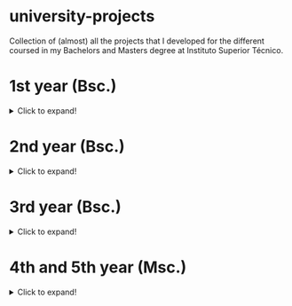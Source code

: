# university-projects
Collection of (almost) all the projects that I developed for the different coursed in my Bachelors and Masters degree at Instituto Superior Técnico.

# 1st year (Bsc.)
<details>
<summary>Click to expand!</summary>

[![](./badges/FP.svg)](FP)          [![](./badges/IAC.svg)](IAC)       [![](./badges/LP.svg)](LP)

</details>  

# 2nd year (Bsc.)
<details>
  <summary>Click to expand!</summary>
  
[![](./badges/ASA.svg)](ASA)        [![](./badges/IPM.svg)](IPM)     [![](./badges/PO.svg)](PO)
[![](./badges/SO.svg)](SO)       
</details>

# 3rd year (Bsc.) 
<details>
  <summary>Click to expand!</summary>
  
[![](./badges/BD.svg)](BD)           [![](./badges/CG.svg)](CG)        [![](./badges/CO.svg)](CO)
[![](./badges/ES.svg)](ES)           [![](./badges/IA.svg)](IA)        [![](./badges/RC.svg)](RC)
[![](./badges/SD.svg)](SD)
</details>

# 4th and 5th year (Msc.)
<details>
  <summary>Click to expand!</summary>
  
[![](./badges/AASMA.svg)](AASMA) [![](./badges/AVT.svg)](AVT) [![](./badges/CMU.svg)](CMU)
[![](./badges/CNV.svg)](CNV) [![](./badges/CRC.svg)](CRC) [![](./badges/DAD.svg)](DAD)
[![](./badges/LN.svg)](LN) [![](./badges/SIRS.svg)](SIRS)       
</details>

